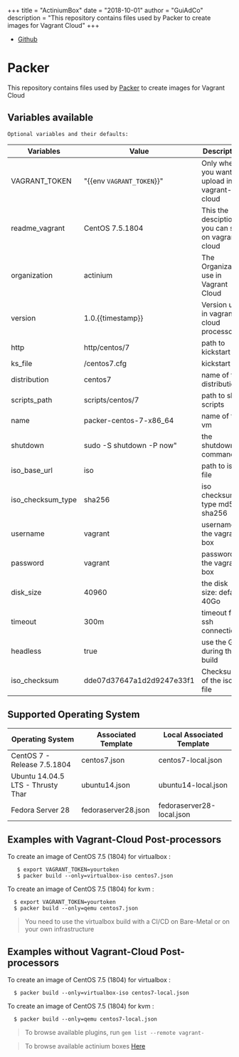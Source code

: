 +++
title = "ActiniumBox"
date = "2018-10-01"
author = "GuiAdCo"
description = "This repository contains files used by Packer to create images for Vagrant Cloud"
+++

- [Github](https://github.com/actiniumio/actiniumbox)

# Packer

This repository contains files used by [Packer](https://www.packer.io/) to create images for Vagrant Cloud

## Variables available

    Optional variables and their defaults:

| Variables         | Value                     | Description                                      |
| ----------------- | ------------------------- | ------------------------------------------------ |
| VAGRANT_TOKEN     | "{{env `VAGRANT_TOKEN`}}" | Only when you want to upload in vagrant-cloud    |
| readme_vagrant    | CentOS 7.5.1804           | This the desciption you can see on vagrant cloud |
| organization      | actinium                  | The Organization use in Vagrant Cloud            |
| version           | 1.0.{{timestamp}}         | Version use in vagrant-cloud processors          |
| http              | http/centos/7             | path to kickstart                                |
| ks_file           | /centos7.cfg              | kickstart                                        |
| distribution      | centos7                   | name of the distribution                         |
| scripts_path      | scripts/centos/7          | path to shell scripts                            |
| name              | packer-centos-7-x86_64    | name of the vm                                   |
| shutdown          | sudo -S shutdown -P now"  | the shutdown command                             |
| iso_base_url      | iso                       | path to iso file                                 |
| iso_checksum_type | sha256                    | iso checksum type md5, sha256                    |
| username          | vagrant                   | username of the vagrant box                      |
| password          | vagrant                   | password of the vagrant box                      |
| disk_size         | 40960                     | the disk size: default 40Go                      |
| timeout           | 300m                      | timeout for ssh connection                       |
| headless          | true                      | use the GUI during the build                     |
| iso_checksum      | dde07d37647a1d2d9247e33f1 | Checksum of the iso file                         |

## Supported Operating System

| Operating System                        | Associated Template | Local Associated Template |
| --------------------------------------- | ------------------- | ------------------------- |
| CentOS 7 - Release 7.5.1804             | centos7.json        | centos7-local.json        |
| Ubuntu 14.04.5 LTS - Thrusty Thar       | ubuntu14.json       | ubuntu14-local.json       |
| Fedora Server 28                        | fedoraserver28.json | fedoraserver28-local.json |

## Examples with Vagrant-Cloud Post-processors

To create an image of CentOS 7.5 (1804) for virtualbox :

```shell
   $ export VAGRANT_TOKEN=yourtoken
   $ packer build --only=virtualbox-iso centos7.json
```

To create an image of CentOS 7.5 (1804) for kvm :

```shell
  $ export VAGRANT_TOKEN=yourtoken
  $ packer build --only=qemu centos7.json
```

> You need to use the virtualbox build with a CI/CD on Bare-Metal or on your own infrastructure

## Examples without Vagrant-Cloud Post-processors

To create an image of CentOS 7.5 (1804) for virtualbox :

```shell
  $ packer build --only=virtualbox-iso centos7-local.json
```

To create an image of CentOS 7.5 (1804) for kvm :

```shell
  $ packer build --only=qemu centos7-local.json
```

> To browse available plugins, run `gem list --remote vagrant-`

> To browse available actinium boxes [Here](https://app.vagrantup.com/actinium/)